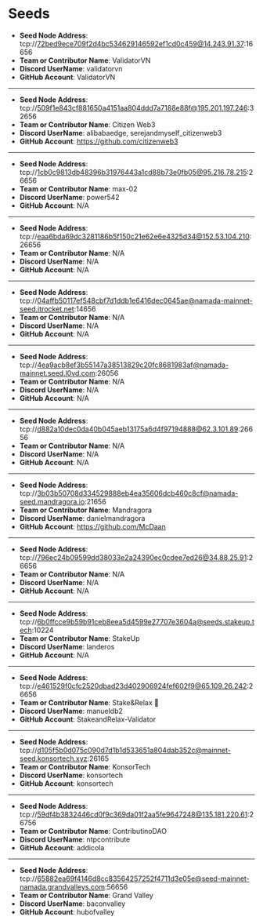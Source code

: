 # Seeds

- **Seed Node Address**: tcp://72bed9ece709f2d4bc534629146592ef1cd0c459@14.243.91.37:16656
- **Team or Contributor Name**: ValidatorVN
- **Discord UserName**: validatorvn
- **GitHub Account**: ValidatorVN

---
- **Seed Node Address**: tcp://509f1e843cf881650a4151aa804ddd7a7188e88f@195.201.197.246:32656
- **Team or Contributor Name**: Citizen Web3
- **Discord UserName**: alibabaedge, serejandmyself_citizenweb3
- **GitHub Account**: https://github.com/citizenweb3

---
- **Seed Node Address**: tcp://1cb0c9813db48396b31976443a1cd88b73e0fb05@95.216.78.215:26656
- **Team or Contributor Name**: max-02
- **Discord UserName**: power542
- **GitHub Account**: N/A

---
- **Seed Node Address**: tcp://eaa6bda69dc3281186b5f150c21e62e6e4325d34@152.53.104.210:26656
- **Team or Contributor Name**: N/A
- **Discord UserName**: N/A
- **GitHub Account**: N/A

---
- **Seed Node Address**: tcp://04affb50117ef548cbf7d1ddb1e6416dec0645ae@namada-mainnet-seed.itrocket.net:14656
- **Team or Contributor Name**: N/A
- **Discord UserName**: N/A
- **GitHub Account**: N/A

---
- **Seed Node Address**: tcp://4ea9acb8ef3b55147a38513829c20fc8681983af@namada-mainnet.seed.l0vd.com:26056
- **Team or Contributor Name**: N/A
- **Discord UserName**: N/A
- **GitHub Account**: N/A

---
- **Seed Node Address**: tcp://d882a10dec0da40b045aeb13175a6d4f97194888@62.3.101.89:26656
- **Team or Contributor Name**: N/A
- **Discord UserName**: N/A
- **GitHub Account**: N/A

---
- **Seed Node Address**: tcp://3b03b50708d334529888eb4ea35606dcb460c8cf@namada-seed.mandragora.io:21656
- **Team or Contributor Name**: Mandragora
- **Discord UserName**: danielmandragora
- **GitHub Account**: https://github.com/McDaan

---
- **Seed Node Address**: tcp://796ec24b09599dd38033e2a24390ec0cdee7ed26@34.88.25.91:26656
- **Team or Contributor Name**: N/A
- **Discord UserName**: N/A
- **GitHub Account**: N/A

---
- **Seed Node Address**: tcp://6b0ffcce9b59b91ceb8eea5d4599e27707e3604a@seeds.stakeup.tech:10224
- **Team or Contributor Name**: StakeUp
- **Discord UserName**: landeros
- **GitHub Account**: N/A

---
- **Seed Node Address**: tcp://e461529f0cfc2520dbad23d402906924fef602f9@65.109.26.242:26656
- **Team or Contributor Name**: Stake&Relax 🦥
- **Discord UserName**: manueldb2
- **GitHub Account**: StakeandRelax-Validator

---
- **Seed Node Address**: tcp://d105f5b0d075c090d7d1b1d533651a804dab352c@mainnet-seed.konsortech.xyz:26165
- **Team or Contributor Name**: KonsorTech
- **Discord UserName**: konsortech
- **GitHub Account**: konsortech

---
- **Seed Node Address**: tcp://59df4b3832446cd0f9c369da01f2aa5fe9647248@135.181.220.61:26756
- **Team or Contributor Name**: ContributinoDAO
- **Discord UserName**: ntpcontribute
- **GitHub Account**: addicola

---
- **Seed Node Address**: tcp://65882ea69f4146d8cc83564257252f4711d3e05e@seed-mainnet-namada.grandvalleys.com:56656
- **Team or Contributor Name**: Grand Valley
- **Discord UserName**: baconvalley
- **GitHub Account**: hubofvalley

